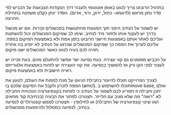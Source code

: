 בתרגיל הרובוט צריך לנווט באופן אוטונומי ולעבור דרך הנקודות הצבועות על הכביש לפי סדר נתון מראש (לדוגמא- כחול, ירוק, ורוד, אדום). הסדר ינתן כקלט משתנה בתחילת ההרצה.

יש לשמור על הנתיב הימני תוך המנעות מהתנגשות במכשולים וקירות.
אם יש מכשול בדרך יש לעקוף אותו ולחזור מיד לנתיב. שימו לב שמיקום המכשולים יכול להשתנות ועליכם לאתר אותם באמצעות חיישני הרובוט בזמן אמת ולא באמצעות המיקום במפה. עליכם לערוך את המפה כך שמיקום המכשולים שכרגע על הנתיב לא יופיע בה אחרת תהיה לכם בעיה לנווט כאשר המכשולים ישנו מיקום.

על הכביש מסומנים גם קווי עצירה.
בעת נסיעה ישר אפשר להתעלם מהם.
בעת פנייה יש לעצור לפני הקו ורק אז להמשיך בנסיעה.
את קווי העצירה יש לזהות באמצעות אלגוריתם ראייה חישובית ולא באמצעות מיקום.

לצורך הפרוייקט תוכלו להיעזר בחבילת הניווט על מנת למפות את העולם, לטעון את המפה לזכרון ולקבל את המיקום שלכם בו (amcl).
תוכלו להשתמש בmove base, אולם יתכן וחבילה זו תפריע לכם לשמור על הנתיב כי לפחות בקונפיגורציה הנוכחית החבילה לא "רואה" מה שלא מגיב עם הלייזר. תצטרכו לפתור את הבעיה (בכתיבת קוד מתאים ו/או שינוי קונפיגורציה של החבילה) או לחילופין - תצטרכו לממש קונטרולרים לנסיעה בנתיב, לנסיעה במסלול ולהימנעות ממכשולים.
